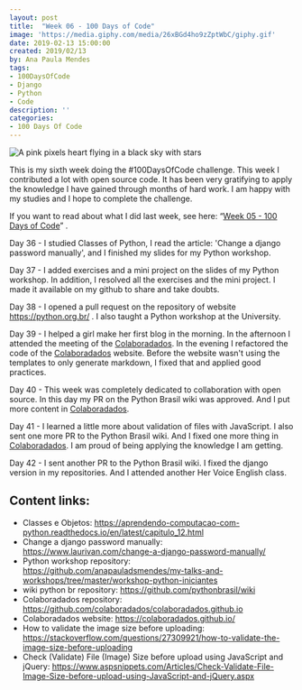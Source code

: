 ```yaml
---
layout: post
title:  "Week 06 - 100 Days of Code"
image: 'https://media.giphy.com/media/26xBGd4ho9zZptWbC/giphy.gif'
date: 2019-02-13 15:00:00
created: 2019/02/13
by: Ana Paula Mendes
tags:
- 100DaysOfCode
- Django
- Python
- Code
description: ''
categories:
- 100 Days Of Code
---
```


![A pink pixels heart flying in a black sky with stars](https://media.giphy.com/media/26xBGd4ho9zZptWbC/giphy.gif)

This is my sixth week doing the #100DaysOfCode challenge. This week I contributed a lot with open source code. It has been very gratifying to apply the knowledge I have gained through months of hard work. I am happy with my studies and I hope to complete the challenge.

If you want to read about what I did last week, see here: “[Week 05 - 100 Days of Code](https://anapauladsmendes.github.io/week-05-100-days-of-code/)” .

Day 36 - I studied Classes of Python, I read the article: 'Change a django password manually', and I finished my slides for my Python workshop.

Day 37 - I added exercises and a mini project on the slides of my Python workshop. In addition, I resolved all the exercises and the mini project. I made it available on my github to share and take doubts.

Day 38 - I opened a pull request on the repository of website https://python.org.br/ . I also taught a Python workshop at the University.

Day 39 - I helped a girl make her first blog in the morning. In the afternoon I attended the meeting of the [Colaboradados](https://colaboradados.github.io/). In the evening I refactored the code of the [Colaboradados](https://colaboradados.github.io/) website. Before the website wasn't using the templates to only generate markdown, I fixed that and applied good practices.

Day 40 - This week was completely dedicated to collaboration with open source. In this day my PR on the Python Brasil wiki was approved. And I put more content in [Colaboradados](https://colaboradados.github.io/).

Day 41 - I learned a little more about validation of files with JavaScript. I also sent one more PR to the Python Brasil wiki. And I fixed one more thing in [Colaboradados](https://colaboradados.github.io/). I am proud of being applying the knowledge I am getting.

Day 42 - I sent another PR to the Python Brasil wiki. I fixed the django version in my repositories. And I attended another Her Voice English class.

## Content links:

-   Classes e Objetos: https://aprendendo-computacao-com-python.readthedocs.io/en/latest/capitulo_12.html
- Change a django password manually: https://www.laurivan.com/change-a-django-password-manually/
- Python workshop repository: https://github.com/anapauladsmendes/my-talks-and-workshops/tree/master/workshop-python-iniciantes
- wiki python br repository: https://github.com/pythonbrasil/wiki
- Colaboradados repository: https://github.com/colaboradados/colaboradados.github.io
- Colaboradados website: https://colaboradados.github.io/
- How to validate the image size before uploading: https://stackoverflow.com/questions/27309921/how-to-validate-the-image-size-before-uploading
- Check (Validate) File (Image) Size before upload using JavaScript and jQuery: https://www.aspsnippets.com/Articles/Check-Validate-File-Image-Size-before-upload-using-JavaScript-and-jQuery.aspx
